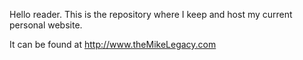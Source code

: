 Hello reader. This is the repository where I keep and host my current personal website. 

It can be found at http://www.theMikeLegacy.com

